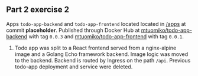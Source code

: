 ## Part 2 exercise 2

Apps `todo-app-backend` and `todo-app-frontend` located located in [/apps](https://github.com/mtuomiko/kubernetes-devops/tree/main/apps) at commit **placeholder**. Published through Docker Hub at [mtuomiko/todo-app-backend](https://hub.docker.com/r/mtuomiko/todo-app-backend) with tag `0.0.3` and [mtuomiko/todo-app-frontend](https://hub.docker.com/r/mtuomiko/todo-app-frontend) with tag `0.0.1`.

1. Todo app was split to a React frontend served from a nginx-alpine image and a Golang Echo framework backend. Image logic was moved to the backend. Backend is routed by Ingress on the path `/api`. Previous todo-app deployment and service were deleted.
